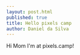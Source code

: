 ```yaml
---
layout: post.html
published: true
title: Hello pixels camp
author: Daniel da Silva
---
```

Hi Mom I'm at pixels.camp!
